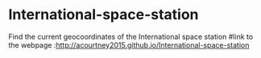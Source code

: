 # International-space-station
Find the current geocoordinates of the International space station
#link to the webpage :http://acourtney2015.github.io/International-space-station

